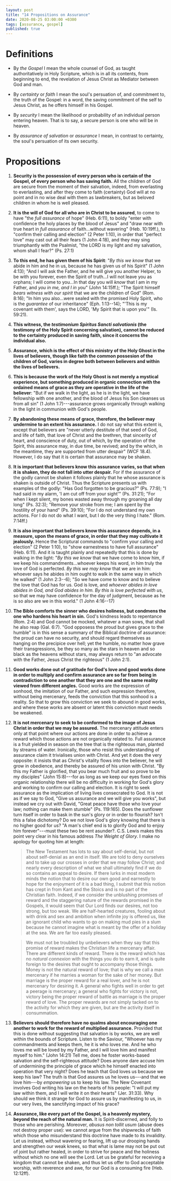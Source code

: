 ```yaml
---
layout: post
title: "14 Propositions on Assurance"
date: 2020-08-25 03:00:00 +0300
tags: [assurance, gospel]
published: true
---
```


# Definitions
- By _the Gospel_ I mean the whole counsel of God, as taught authoritatively in Holy Scripture,
   which is in all its contents, from beginning to end, the revelation of Jesus Christ as Mediator
   between God and man.

- By _certainty_ or _faith_ I mean the soul's persuation of, and commitment to, the truth of the
  Gospel: in a word, the saving commitment of the self to Jesus Christ, as he offers himself in his
  Gospel.

- By _security_ I mean the likelihood or probability of an individual person entering heaven.
   That is to say, a secure person is one who will be in heaven.

- By _assurance of salvation_ or _assurance_ I mean, in contrast to certainty, the soul's
   persuation of its own security.

# Propositions
1. **Security is the possession of every person who is certain of the Gospel, of every person who has
   saving faith.** All the children of God are secure from the moment of their salvation, indeed,
   from everlasting to everlasting, and after they come to faith (certainty) God will at no point
   and in no wise deal with them as lawbreakers, but as beloved children in whom he is well pleased.

2. **It is the will of God for all who are in Christ to be assured**, to come to have "the _full
   assurance_ of hope" (Heb. 6:11), to boldy "enter with confidence the holy places by the blood of
   Jesus" and "draw near with true heart in _full assurance_ of faith...without wavering" (Heb.
   10:19ff.), to "confirm their calling and election" (2 Peter 1:10), in order that "perfect love"
   may cast out all their fears (1 John 4:18), and they may sing triumphantly with the Psalmist,
   "the LORD is my light and my salvation, whom shall I fear?" (Ps. 27:1)

3. **To this end, he has given them of his Spirit**: "_By this we know_ that we abide in him and he
   in us, because he has given us of his Spirit" (1 John 4:13); "And I will ask the Father, and he
   will give you another Helper, to be with you forever, even the Spirit of truth...I will not leave
   you as orphans; I will come to you...In that day you will _know_ that I am in my Father, and _you
   in me, and I in you_" (John 14:15ff.); "The Spirit himself _bears witness with our spirit_ that
   we are the children of God" (Rom. 8:16); "In him you also...were sealed with the promised Holy
   Spirit, who is the _guarantee_ of our inheritance" (Eph. 1:13--14); "'This is my covenant with
   them', says the LORD, 'My Spirit that is upon you'" (Is. 59:21).

4. **This witness, the _testimonium Spiritus Sancti salvationis_ (the testimony of the Holy Spirit
   concerning salvation), cannot be reduced to the certainty produced in saving faith, since it
   concerns the individual also.**

5. **Assurance, which is the effect of this ministry of the Holy Ghost in the lives of believers,
   though like faith the common possesion of the children of God, varies in degree both between
   believers and within the lives of believers.**

6. **This is because the work of the Holy Ghost is not merely a mystical experience, but something
   produced in organic connection with the ordained means of grace as they are operative in the life
   of the believer**: "But if we walk in the light, as he is in the light, we have fellowship with
   one another, and the blood of Jesus his Son cleanses us from all sin" (1 John 1:7)---assurance
   grows organically through walking in the light in communion with God's people.

7. **By abandoning these means of grace, therefore, the believer may undermine to an extent his
   assurance.** I do not say what this extent is, except that believers are "never utterly destitute
   of that seed of God, and life of faith, that love of Christ and the brethren, that sincerity of
   heart, and conscience of duty, out of which, by the operation of the Spirit, this assurance may,
   in due time, be revived; and by the which, in the meantime, they are supported from utter
   despair" (WCF 18.4). However, I do say that it is certain that assurance may be shaken.

8. **It is important that believers know this assurance varies, so that when it is shaken, they do
   not fall into utter despair.** For if the assurance of the godly cannot be shaken it follows
   plainly that he whose assurance is shaken is outside of Christ. Thus the Scripture presents us
   with examples of the godly: "Has God forgotten to be gracious?" (Ps. 77:9); "I had said in my
   alarm, 'I am cut off from your sight'" (Ps. 31:21); "For when I kept silent, my bones wasted away
   through my groaning all day long" (Ps. 32:3); "Remove your stroke from me; I am spent by the
   hostility of your hand" (Ps. 39:10); "For I do not understand my own actions. For I do not do
   what I want, but I do the very thing I hate." (Rom. 7:14ff.)

9. **It is also important that believers know this assurance depends, in a measure, upon the means
   of grace, in order that they may cultivate it jealously.** Hence the Scriptural commands to
   "confirm your calling and election" (2 Peter 1:10), to "show earnestness to have full assurance"
   (Heb.  6:11). And it is taught plainly and repeatedly that this is done by walking in the light:
   "_By this we know_ that we have come to know him, if we keep his commandments...whoever keeps his
   word, in him truly the love of God is perfected. _By this we may know_ that we are in him:
   whoever says he abides in him ought to walk in the same way in which he walked" (1 John 2:3--6);
   "So we have come to know and to believe the love that God has for us. God is love, and _whoever
   abides in love abides in God, and God abides in him. By this is love perfected with us_, so that
   we may have confidence for the day of judgment, because as he is so also are we in this world."
   (1 John 4:16--17)

10. **The Bible comforts the sinner who desires holiness, but condmens the one who hardens his heart
   in sin.** God's kindness leads to repentance (Rom. 2:4) and God cannot be mocked, whatever a man
   sows, that shall he also reap (Gal. 6:7). "God opposess the proud but gives grace to the humble"
   is in this sense a summary of the Biblical doctrine of assurance: the proud can have no security,
   and should regard themselves as hanging on the precipice over hell; yet the humble, no matter how
   grave their transgressions, be they so many as the stars in heaven and so black as the heavens
   without stars, may always return to "an advocate with the Father, Jesus Christ the righteous" (1
   John 2:1).

11. **Good works done out of gratitude for God's love and good works done in order to multiply and
   confirm assurance are so far from being in contradiction to one another that they are one and the
   same reality viewed from different angles.** Good works are the expression of sonhood, the
   imitation of our Father, and such expression therefore, without being mercenary, feeds the
   conviction that this sonhood is a reality. So that to grow this conviction we seek to abound in
   good works, and where these works are absent or latent this conviction must needs be weakened.

12. **It is not mercenary to seek to be conformed to the image of Jesus Christ in order that we may
   be assured.** The mercenary attitude enters only at that point where our actions are done in
   order to achieve a reward which those actions are not organically related to. Full assurance is a
   fruit yielded in season on the tree that is the righteous man, planted by streams of water.
   Ironically, those who resist this understanding of assurance claim it trivialises union with
   Christ. And yet it does the very opposite: it insists that as Christ's vitality flows into the
   believer, he will grow in obedience, and thereby be assured of his union with Christ.  "By this
   my Father is glorified, that you bear much fruit and so prove to be my disciples" (John
   15:8)---for as long as we keep our eyes fixed on this organic relationship there will be no
   difficulty in working for God's glory and working to confirm our calling and election. It is
   right to seek assurance as the implication of living lives consecrated to God. It is not as if we
   say to God, "Give us assurance and we will give you works", but instead we cry out with David,
   "Great peace have those who love your law; nothing can make them stumble" (Ps. 119:165).  Does
   the sunflower turn itself in order to bask in the sun's glory or in order to flourish? Isn't this
   a false dichotomy? Do we not love God's glory knowing that there is no higher good for us? "A
   man's chief end is to glorify God and to enjoy him forever"---must these two be rent asunder?.
   C.S. Lewis makes this point very clear in his famous address _The Weight of Glory_. I make no
   apology for quoting him at length: 
    > The New Testament has lots to say about self-denial, but not about self-denial as an end in
    > itself. We are told to deny ourselves and to take up our crosses in order that we may follow
    > Christ; and nearly every description of what we shall ultimately find if we do so contains an
    > appeal to desire. If there lurks in most modern minds the notion that to desire our own good
    > and earnestly to hope for the enjoyment of it is a bad thing, I submit that this notion has
    > crept in from Kant and the Stoics and is no part of the Christian faith. Indeed, if we
    > consider the unblushing promises of reward and the staggering nature of the rewards promised
    > in the Gospels, it would seem that Our Lord finds our desires, not too strong, but too weak.
    > We are half-hearted creatures, fooling about with drink and sex and ambition when infinite joy
    > is offered us, like an ignorant child who wants to go on making mud pies in a slum because he
    > cannot imagine what is meant by the offer of a holiday at the sea. We are far too easily
    > pleased. 

    > We must not be troubled by unbelievers when they say that this promise of reward makes the
    > Christian life a mercenary affair. There are different kinds of reward. There is the reward
    > which has no _natural connexion_ with the things you do to earn it, and is quite foreign to
    > the desires that ought to accompany those things. Money is not the natural reward of love;
    > that is why we call a man mercenary if he marries a woman for the sake of her money. But
    > marriage is the proper reward for a real lover, and he is not mercenary for desiring it. A
    > general who fights well in order to get a peerage is mercenary; a general who fights for
    > victory is not, victory being the proper reward of battle as marriage is the proper reward of
    > love. The proper rewards are not simply tacked on to the activity for which they are given,
    > but are the activity itself in consummation. 

13. **Believers should therefore have no qualms about encouraging one another to work for the reward
   of multiplied assurance.** Provided that this is done without suggesting that salvation is by
   works, we are well within the bounds of Scripture. Listen to the Saviour, "Whoever has my
   commandments and keeps them, he it is who loves me. And he who loves me will be loved by my
   Father, and I will love him and manifest myself to him." (John 14:21) Tell me, does he foster
   works-based salvation and the self-righteous attitude? Does anyone dare accuse him of undermining
   the principle of grace which he himself enacted into operation that very night? Does he teach
   that God loves us because we keep his law? The truth is that God assures us he loves us---and
   that we love him---by _empowering_ us to keep his law. The New Covenant involves God writing his
   law on the hearts of his people: "I will put my law within them, and I will write it on their
   hearts" (Jer.  31:33).  Why should we think it strange for God to assure us by manifesting to us,
   in our very lives, the sanctifying impact of his grace?

14. **Assurance, like every part of the Gospel, is a heavenly mystery, beyond the reach of the
   natural man.** It is Spirit-discerned, and folly to those who are perishing. Moreover, _abusus
   non tollit usum_ (abuse does not destroy proper use): we cannot argue from the shipwrecks of
   faith which those who misunderstand this doctrine have made to its invalidity. Let us instead,
   without wavering or fearing, lift up our drooping hands and strengthen our weak knees, so that
   what is lame may not be put out of joint but rather healed, in order to strive for peace and the
   holiness without which no one will see the Lord. Let us be grateful for receiving a kingdom that
   cannot be shaken, and thus let us offer to God acceptable worship, with reverence and awe, for
   our God is a consuming fire (Heb. 12:12ff).
